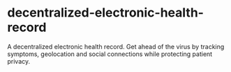 # decentralized-electronic-health-record
A decentralized electronic health record. Get ahead of the virus by tracking symptoms, geolocation and social connections while protecting patient privacy.
